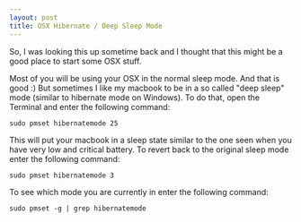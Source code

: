 ```yaml
---
layout: post
title: OSX Hibernate / Deep Sleep Mode
---
```


So, I was looking this up sometime back and I thought that this might be a good place to start some OSX stuff.

Most of you will be using your OSX in the normal sleep mode. And that is good :) But sometimes I like my macbook to be in a so called "deep sleep" mode (similar to hibernate mode on Windows). To do that, open the Terminal and enter the following command:

```
sudo pmset hibernatemode 25
```
This will put your macbook in a sleep state similar to the one seen when you have very low and critical battery. To revert back to the original sleep mode enter the following command: 

```
sudo pmset hibernatemode 3
```
To see which mode you are currently in enter the following command:

```
sudo pmset -g | grep hibernatemode
```
